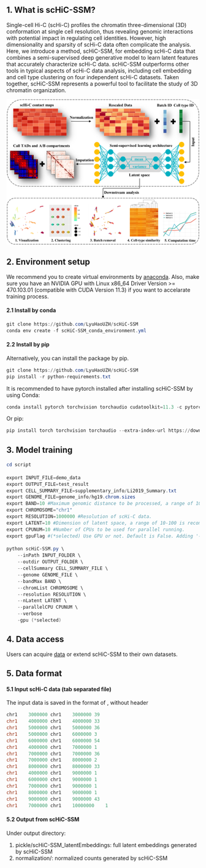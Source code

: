 ﻿

## 1. What is scHiC-SSM?

Single-cell Hi-C (scHi-C) profiles the chromatin three-dimensional (3D) conformation at single cell resolution, thus revealing genomic interactions with potential impact in regulating cell identities. However, high dimensionality and sparsity of scHi-C data often complicate the analysis. Here, we introduce a method, scHiC-SSM, for embedding scHi-C data that combines a semi-supervised deep generative model to learn latent features that accurately characterize scHi-C data. scHiC-SSM outperforms other tools in typical aspects of scHi-C data analysis, including cell embedding and cell type clustering on four independent scHi-C datasets. Taken together, scHiC-SSM represents a powerful tool to facilitate the study of 3D chromatin organization.

![image](https://github.com/LyuHaoUZH/scHiC-SSM/blob/main/img/flowchart.png)

## 2. Environment setup
We recommend you to create virtual environments by [anaconda](https://docs.anaconda.com/anaconda/install/linux/). Also, make sure you have an NVIDIA GPU with Linux x86_64 Driver Version >= 470.103.01 (compatible with CUDA Version 11.3) if you want to accelarate training process.
#### 2.1 Install by conda

```powershell
git clone https://github.com/LyuHaoUZH/scHiC-SSM
conda env create -f scHiC-SSM_conda_environment.yml
```
#### 2.2 Install by pip
Alternatively, you can install the package by pip.

```powershell
git clone https://github.com/LyuHaoUZH/scHiC-SSM
pip install -r python-requirements.txt
```
It is recommended to have pytorch installed after installing scHiC-SSM by using Conda:
```powershell
conda install pytorch torchvision torchaudio cudatoolkit=11.3 -c pytorch
```
Or pip:
```powershell
pip install torch torchvision torchaudio --extra-index-url https://download.pytorch.org/whl/cu113
```
## 3. Model training

```powershell
cd script

export INPUT_FILE=demo_data
export OUTPUT_FILE=test_result
export CELL_SUMMARY_FILE=supplementary_info/Li2019_Summary.txt
export GENOME_FILE=genome_info/hg19.chrom.sizes
export BAND=10 #Maximum genomic distance to be processed, a range of 10-100 is recommended.
export CHROMOSOME="chr1"
export RESOLUTION=1000000 #Resolution of scHi-C data.
export LATENT=10 #Dimension of latent space, a range of 10-100 is recommended.
export CPUNUM=10 #Number of CPUs to be used for parallel running.
export gpuFlag #(*selected) Use GPU or not. Default is False. Adding '-gpu' to turn it on.

python scHiC-SSM.py \
    --inPath INPUT_FOLDER \
    --outdir OUTPUT_FOLDER \
    --cellSummary CELL_SUMMARY_FILE \
    --genome GENOME_FILE \
    --bandMax BAND \
    --chromList CHROMOSOME \
    --resolution RESOLUTION \
    --nLatent LATENT \
    --parallelCPU CPUNUM \
    --verbose
    -gpu (*selected)
```
## 4. Data access
Users can acquire [data](https://drive.google.com/drive/folders/1fcq1gKC1OO89tFd3bEEtAWgnveJesSyG?usp=sharing%20Dependencies) or extend scHiC-SSM to their own datasets.
## 5. Data format
#### 5.1 Input scHi-C data (tab separated file)
The input data is saved in the format of <chr1> <pos1> <chr2> <pos2> <counts>, without header
```powershell
chr1	3000000	chr1	3000000	39
chr1	4000000	chr1	4000000	33
chr1	5000000	chr1	5000000	36
chr1	5000000	chr1	6000000	3
chr1	6000000	chr1	6000000	54
chr1	4000000	chr1	7000000	1
chr1	7000000	chr1	7000000	36
chr1	7000000	chr1	8000000	2
chr1	8000000	chr1	8000000	33
chr1	4000000	chr1	9000000	1
chr1	6000000	chr1	9000000	1
chr1	7000000	chr1	9000000	1
chr1	8000000	chr1	9000000	1
chr1	9000000	chr1	9000000	43
chr1	7000000	chr1	10000000	1
```
#### 5.2 Output from scHiC-SSM
Under output directory:
1) pickle/scHiC-SSM_latentEmbeddings: full latent embeddings generated by scHiC-SSM
2) normalization/: normalized counts generated by scHiC-SSM
